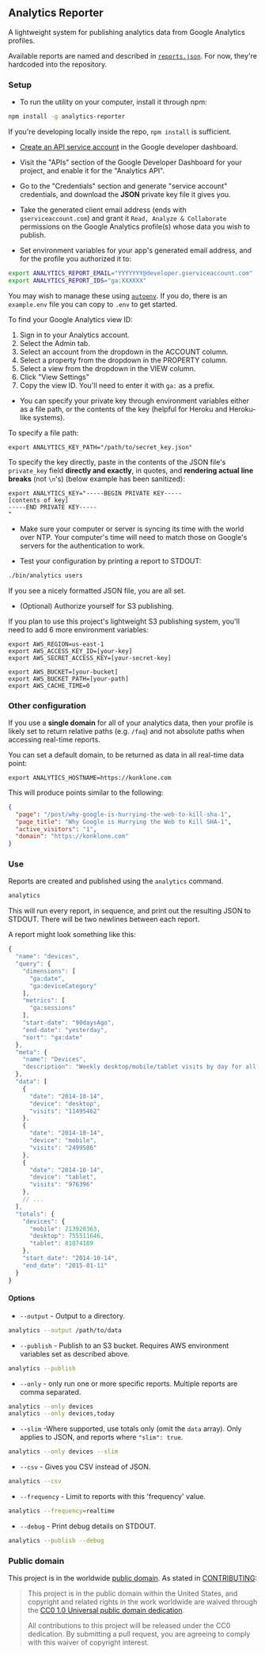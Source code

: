 ## Analytics Reporter

A lightweight system for publishing analytics data from Google Analytics profiles.

Available reports are named and described in [`reports.json`](reports/reports.json). For now, they're hardcoded into the repository.

### Setup

* To run the utility on your computer, install it through npm:

```bash
npm install -g analytics-reporter
```

If you're developing locally inside the repo, `npm install` is sufficient.

* [Create an API service account](https://developers.google.com/accounts/docs/OAuth2ServiceAccount) in the Google developer dashboard.

* Visit the "APIs" section of the Google Developer Dashboard for your project, and enable it for the "Analytics API".

* Go to the "Credentials" section and generate "service account" credentials, and download the **JSON** private key file it gives you.

* Take the generated client email address (ends with `gserviceaccount.com`) and grant it `Read, Analyze & Collaborate` permissions on the Google Analytics profile(s) whose data you wish to publish.

* Set environment variables for your app's generated email address, and for the profile you authorized it to:

```bash
export ANALYTICS_REPORT_EMAIL="YYYYYYY@developer.gserviceaccount.com"
export ANALYTICS_REPORT_IDS="ga:XXXXXX"
```

You may wish to manage these using [`autoenv`](https://github.com/kennethreitz/autoenv). If you do, there is an `example.env` file you can copy to `.env` to get started.

To find your Google Analytics view ID:

  1. Sign in to your Analytics account.
  1. Select the Admin tab.
  1. Select an account from the dropdown in the ACCOUNT column.
  1. Select a property from the dropdown in the PROPERTY column.
  1. Select a view from the dropdown in the VIEW column.
  1. Click "View Settings"
  1. Copy the view ID.  You'll need to enter it with `ga:` as a prefix.

* You can specify your private key through environment variables either as a file path, or the contents of the key (helpful for Heroku and Heroku-like systems).

To specify a file path:

```
export ANALYTICS_KEY_PATH="/path/to/secret_key.json"
```

To specify the key directly, paste in the contents of the JSON file's `private_key` field **directly and exactly**, in quotes, and **rendering actual line breaks** (not `\n`'s) (below example has been sanitized):

```
export ANALYTICS_KEY="-----BEGIN PRIVATE KEY-----
[contents of key]
-----END PRIVATE KEY-----
"
```

* Make sure your computer or server is syncing its time with the world over NTP. Your computer's time will need to match those on Google's servers for the authentication to work.

* Test your configuration by printing a report to STDOUT:

```bash
./bin/analytics users
```

If you see a nicely formatted JSON file, you are all set.

* (Optional) Authorize yourself for S3 publishing.

If you plan to use this project's lightweight S3 publishing system, you'll need to add 6 more environment variables:

```
export AWS_REGION=us-east-1
export AWS_ACCESS_KEY_ID=[your-key]
export AWS_SECRET_ACCESS_KEY=[your-secret-key]

export AWS_BUCKET=[your-bucket]
export AWS_BUCKET_PATH=[your-path]
export AWS_CACHE_TIME=0
```

### Other configuration

If you use a **single domain** for all of your analytics data, then your profile is likely set to return relative paths (e.g. `/faq`) and not absolute paths when accessing real-time reports.

You can set a default domain, to be returned as data in all real-time data point:

```
export ANALYTICS_HOSTNAME=https://konklone.com
```

This will produce points similar to the following:

```json
{
  "page": "/post/why-google-is-hurrying-the-web-to-kill-sha-1",
  "page_title": "Why Google is Hurrying the Web to Kill SHA-1",
  "active_visitors": "1",
  "domain": "https://konklone.com"
}
```

### Use

Reports are created and published using the `analytics` command.

```bash
analytics
```

This will run every report, in sequence, and print out the resulting JSON to STDOUT. There will be two newlines between each report.

A report might look something like this:

```javascript
{
  "name": "devices",
  "query": {
    "dimensions": [
      "ga:date",
      "ga:deviceCategory"
    ],
    "metrics": [
      "ga:sessions"
    ],
    "start-date": "90daysAgo",
    "end-date": "yesterday",
    "sort": "ga:date"
  },
  "meta": {
    "name": "Devices",
    "description": "Weekly desktop/mobile/tablet visits by day for all sites."
  },
  "data": [
    {
      "date": "2014-10-14",
      "device": "desktop",
      "visits": "11495462"
    },
    {
      "date": "2014-10-14",
      "device": "mobile",
      "visits": "2499586"
    },
    {
      "date": "2014-10-14",
      "device": "tablet",
      "visits": "976396"
    },
    // ...
  ],
  "totals": {
    "devices": {
      "mobile": 213920363,
      "desktop": 755511646,
      "tablet": 81874189
    },
    "start_date": "2014-10-14",
    "end_date": "2015-01-11"
  }
}
```

#### Options

* `--output` - Output to a directory.

```bash
analytics --output /path/to/data
```

* `--publish` - Publish to an S3 bucket. Requires AWS environment variables set as described above.

```bash
analytics --publish
```

* `--only` - only run one or more specific reports. Multiple reports are comma separated.

```bash
analytics --only devices
analytics --only devices,today
```

* `--slim` -Where supported, use totals only (omit the `data` array). Only applies to JSON, and reports where `"slim": true`.

```bash
analytics --only devices --slim
```

* `--csv` - Gives you CSV instead of JSON.

```bash
analytics --csv
```

* `--frequency` - Limit to reports with this 'frequency' value.

```bash
analytics --frequency=realtime
```

* `--debug` - Print debug details on STDOUT.

```bash
analytics --publish --debug
```

### Public domain

This project is in the worldwide [public domain](LICENSE.md). As stated in [CONTRIBUTING](CONTRIBUTING.md):

> This project is in the public domain within the United States, and copyright and related rights in the work worldwide are waived through the [CC0 1.0 Universal public domain dedication](https://creativecommons.org/publicdomain/zero/1.0/).
>
> All contributions to this project will be released under the CC0 dedication. By submitting a pull request, you are agreeing to comply with this waiver of copyright interest.
